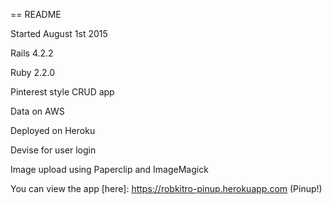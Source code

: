 == README

Started August 1st 2015

Rails 4.2.2 

Ruby 2.2.0

Pinterest style CRUD app 

Data on AWS 

Deployed on Heroku

Devise for user login

Image upload using Paperclip and ImageMagick

You can view the app [here]: https://robkitro-pinup.herokuapp.com (Pinup!)



